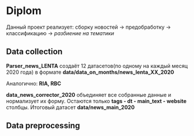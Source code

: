 # Diplom

Данный проект реализует: сборку новостей -> предобработку -> классификацию -> *разбиение на тематики*

## Data collection
**Parser_news_LENTA** создаёт 12 датасетов(по одному на каждый месяц 2020 года) в формате **data/data_on_months/news_lenta_XX_2020**

Аналогично: **RIA, RBC**


**data_news_corrector_2020** объединяет все собранные данные и нормализует их форму. 
Остаются только **tags	- dt - main_text - website** столбцы.
Итоговый датасет **data/news_main_2020**

## Data preprocessing


